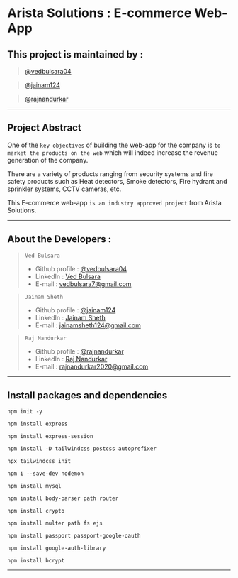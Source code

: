 # Arista Solutions : E-commerce Web-App

## This project is maintained by :
> [@vedbulsara04](https://github.com/vedbulsara04)

> [@jainam124](https://github.com/jainam124)

> [@rajnandurkar](https://github.com/rajnandurkar)

---
## Project Abstract


One of the ` key objectives ` of building the web-app for the company is ` to market the products on the web ` which will indeed increase the revenue generation of the company.

There are a variety of products ranging from security systems and fire safety products such as Heat detectors, Smoke detectors, Fire hydrant and sprinkler systems, 
CCTV cameras, etc.

This E-commerce web-app ` is an industry approved project ` from Arista Solutions.

---

## About the Developers :

> ` Ved Bulsara `
  >- Github profile : [@vedbulsara04](https://github.com/vedbulsara04)
  >- LinkedIn : [Ved Bulsara](https://www.linkedin.com/in/vedbulsara04/)
  >- E-mail : vedbulsara7@gmail.com

> ` Jainam Sheth `
  >- Github profile : [@jainam124](https://github.com/jainam124)
  >- LinkedIn : [Jainam Sheth](https://www.linkedin.com/in/shethjainam/)
  >- E-mail : jainamsheth124@gmail.com

> ` Raj Nandurkar `
  >- Github profile : [@rajnandurkar](https://github.com/rajnandurkar)
  >- LinkedIn : [Raj Nandurkar](https://www.linkedin.com/in/raj-nandurkar-3546b9236/)
  >- E-mail : rajnandurkar2020@gmail.com

---

## Install packages and dependencies

``` 
npm init -y 
```

``` 
npm install express 
```

```
npm install express-session 
```

``` 
npm install -D tailwindcss postcss autoprefixer
```

``` 
npx tailwindcss init 
```

``` 
npm i --save-dev nodemon 
```

```
npm install mysql 
```

``` 
npm install body-parser path router 
```

``` 
npm install crypto
```

``` 
npm install multer path fs ejs
```

```
npm install passport passport-google-oauth
```

```
npm install google-auth-library
```

```
npm install bcrypt
```
---
